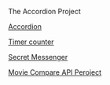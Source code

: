 The Accordion Project 

[Accordion](https://sifulbd.github.io/weather-status/new_projects/accordion/index.html)

[Timer counter](https://sifulbd.github.io/weather-status/new_projects/time-counter/)

[Secret Messenger](https://sifulbd.github.io/weather-status/new_projects/secret-message/)

[Movie Compare API Peroject](https://sifulbd.github.io/weather-status/new_projects/movie-starter-kit/)
